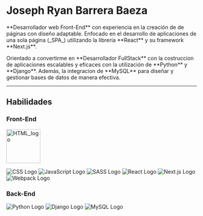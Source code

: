 <link rel="stylesheet" type="text/css" href="styles/styles.css" />

<h1>Joseph Ryan Barrera Baeza</h1>

<p>**Desarrollador web Front-End** con experiencia en la creación de de páginas con diseño adaptable. Enfocado en el desarrollo de aplicaciones de una sola página (_SPA_) utilizando la librería **React** y su framework **Next.js**.</p>

<p>Orientado a convertirme en **Desarrollador FullStack** con la costruccion de aplicaciones escalables y eficaces con la utilización de **Python** y **Django**. Además, la integracion de **MySQL** para diseñar y gestionar bases de datos de manera efectiva.</p>

---

## **Habilidades**

### **Front-End**

<img width="90" height="90" src="images/html_logo.svg" alt="HTML_logo" />

![CSS Logo](images/css_logo.svg)
![JavaScript Logo](images/javascript_logo.svg)
![SASS Logo](images/sass_logo.svg)
![React Logo](images/react_logo.svg)
![Next.js Logo](images/nextjs_logo1.svg)
![Webpack Logo](images/webpack_logo.svg)

### **Back-End**
![Python Logo](images/python_logo.svg)
![Django Logo](images/django_logo.svg)
![MySQL Logo](images/mysql_logo.svg)